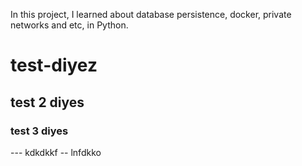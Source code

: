 In this project, I learned about database persistence, docker, private networks and etc, in Python.

# test-diyez
## test 2 diyes
### test 3 diyes
--- kdkdkkf
-- lnfdkko
